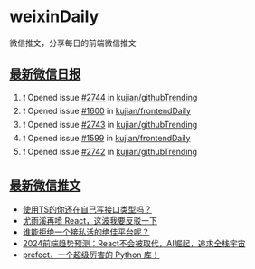 # weixinDaily
微信推文，分享每日的前端微信推文

## [最新微信日报](https://github.com/kujian/weixinDaily/issues)

<!--START_SECTION:activity-->
1. ❗ Opened issue [#2744](https://github.com/kujian/githubTrending/issues/2744) in [kujian/githubTrending](https://github.com/kujian/githubTrending)
2. ❗ Opened issue [#1600](https://github.com/kujian/frontendDaily/issues/1600) in [kujian/frontendDaily](https://github.com/kujian/frontendDaily)
3. ❗ Opened issue [#2743](https://github.com/kujian/githubTrending/issues/2743) in [kujian/githubTrending](https://github.com/kujian/githubTrending)
4. ❗ Opened issue [#1599](https://github.com/kujian/frontendDaily/issues/1599) in [kujian/frontendDaily](https://github.com/kujian/frontendDaily)
5. ❗ Opened issue [#2742](https://github.com/kujian/githubTrending/issues/2742) in [kujian/githubTrending](https://github.com/kujian/githubTrending)
<!--END_SECTION:activity-->


## [最新微信推文](https://weixin.qdkfweb.cn/)

<!-- BLOG-POST-LIST:START -->
- [使用TS的你还在自己写接口类型吗？](https://weixin.qdkfweb.cn/39424.html)
- [尤雨溪再喷 React，这波我要反驳一下](https://weixin.qdkfweb.cn/39438.html)
- [谁能拒绝一个接私活的绝佳平台呢？](https://weixin.qdkfweb.cn/39411.html)
- [2024前端趋势预测：React不会被取代，AI崛起，追求全栈宇宙](https://weixin.qdkfweb.cn/39409.html)
- [prefect，一个超级厉害的 Python 库！](https://weixin.qdkfweb.cn/39414.html)
<!-- BLOG-POST-LIST:END -->